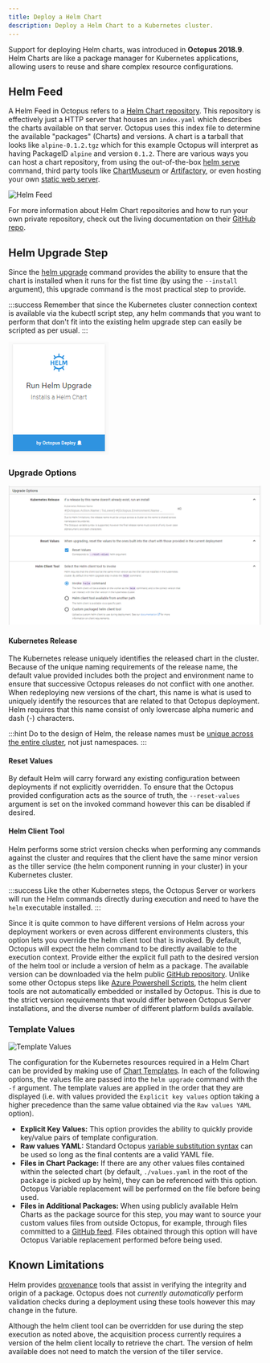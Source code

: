 ```yaml
---
title: Deploy a Helm Chart
description: Deploy a Helm Chart to a Kubernetes cluster.
---
```


Support for deploying Helm charts, was introduced in **Octopus 2018.9**. Helm Charts are like a package manager for Kubernetes applications, allowing users to reuse and share complex resource configurations.

## Helm Feed
A Helm Feed in Octopus refers to a [Helm Chart repository](https://github.com/helm/helm/blob/master/docs/chart_repository.md). This repository is effectively just a HTTP server that houses an `index.yaml` which describes the charts available on that server. Octopus uses this index file to determine the available "packages" (Charts) and versions. A chart is a tarball that looks like `alpine-0.1.2.tgz` which for this example Octopus will interpret as having PackageID `alpine` and version `0.1.2`. There are various ways you can host a chart repository, from using the out-of-the-box [helm serve](https://github.com/helm/helm/blob/master/docs/helm/helm_serve.md) command, third party tools like [ChartMuseum](https://github.com/chartmuseum/chartmuseum) or [Artifactory](https://www.jfrog.com/confluence/display/RTF/Helm+Chart+Repositories), or even hosting your own [static web server](https://github.com/helm/helm/blob/master/docs/chart_repository.md#hosting-chart-repositories).

![Helm Feed](/helm-feed.png)

For more information about Helm Chart repositories and how to run your own private repository, check out the living documentation on their [GitHub repo](https://github.com/helm/helm/blob/master/docs/chart_repository.md).

## Helm Upgrade Step
Since the [helm upgrade](https://docs.helm.sh/helm/#helm-upgrade) command provides the ability to ensure that the chart is installed when it runs for the fist time (by using the `--install` argument), this upgrade command is the most practical step to provide.

:::success
Remember that since the Kubernetes cluster connection context is available via the kubectl script step, any helm commands that you want to perform that don't fit into the existing helm upgrade step can easily be scripted as per usual.
:::

![Helm Upgrade Step](step-card.png)

### Upgrade Options

![Upgrade Options](upgrade-options.png)

#### Kubernetes Release
The Kubernetes release uniquely identifies the released chart in the cluster. Because of the unique naming requirements of the release name, the default value provided includes both the project and environment name to ensure that successive Octopus releases do not conflict with one another. When redeploying new versions of the chart, this name is what is used to uniquely identify the resources that are related to that Octopus deployment. Helm requires that this name consist of only lowercase alpha numeric and dash (-) characters.

:::hint
Do to the design of Helm, the release names must be [unique across the entire cluster](https://github.com/helm/helm/issues/2060#issuecomment-287164881), not just namespaces.
:::

#### Reset Values
By default Helm will carry forward any existing configuration between deployments if not explicitly overridden. To ensure that the Octopus provided configuration acts as the source of truth, the `--reset-values` argument is set on the invoked command however this can be disabled if desired.

#### Helm Client Tool
Helm performs some strict version checks when performing any commands against the cluster and requires that the client have the same minor version as the tiller service (the helm component running in your cluster) in your Kubernetes cluster.

:::success
Like the other Kubernetes steps, the Octopus Server or workers will run the Helm commands directly during execution and need to have the `helm` executable installed.
:::

Since it is quite common to have different versions of Helm across your deployment workers or even across different environments clusters, this option lets you override the helm client tool that is invoked. By default, Octopus will expect the helm command to be directly available to the execution context. Provide either the explicit full path to the desired version of the helm tool or include a version of helm as a package. The available version can be downloaded via the helm public [GitHub repository](https://github.com/helm/helm/releases). Unlike some other Octopus steps like [Azure Powershell Scripts](/docs/deployment-examples/custom-scripts/azure-powershell-scripts.md), the helm client tools are not automatically embedded or installed by Octopus. This is due to the strict version requirements that would differ between Octopus Server installations, and the diverse number of different platform builds available.

### Template Values

![Template Values](/template-values.png)

The configuration for the Kubernetes resources required in a Helm Chart can be provided by making use of [Chart Templates](https://docs.helm.sh/chart_template_guide/). In each of the following options, the values file are passed into the `helm upgrade` command with the `-f` argument. The template values are applied in the order that they are displayed (i.e. with values provided the `Explicit key values` option taking a higher precedence than the same value obtained via the `Raw values YAML` option).

- **Explicit Key Values:** This option provides the ability to quickly provide key/value pairs of template configuration.
- **Raw values YAML:**  Standard Octopus [variable substitution syntax](/docs/deployment-process/variables/variable-substitutions.md) can be used so long as the final contents are a valid YAML file.
- **Files in Chart Package:** If there are any other values files contained within the selected chart (by default, `./values.yaml` in the root of the package is picked up by helm), they can be referenced with this option. Octopus Variable replacement will be performed on the file before being used.
- **Files in Additional Packages:** When using publicly available Helm Charts as the package source for this step, you may want to source your custom values files from outside Octopus, for example, through files committed to a [GitHub feed](/docs/packaging-applications/package-repositories/github-feeds.md). Files obtained through this option will have Octopus Variable replacement performed before being used.

## Known Limitations
Helm provides [provenance](https://github.com/helm/helm/blob/master/docs/provenance.md) tools that assist in verifying the integrity and origin of a package. Octopus does not _currently automatically_ perform validation checks during a deployment using these tools however this may change in the future.

Although the helm client tool can be overridden for use during the step execution as noted above, the acquisition process currently requires a version of the helm client locally to retrieve the chart. The version of helm available does not need to match the version of the tiller service.
